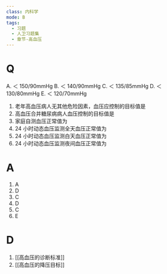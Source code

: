 ```yaml
---
class: 内科学
mode: B
tags:
  - 习题
  - 人卫习题集
  - 章节-高血压
---
```


# Q
A. ＜ 150/90mmHg B. ＜ 140/90mmHg
C. ＜ 135/85mmHg D. ＜ 130/80mmHg
E. ＜ 120/70mmHg

1. 老年高血压病人无其他危险因素，血压应控制的目标值是
2. 高血压合并糖尿病病人血压控制的目标值是
3. 家庭自测血压正常值为
4. 24 小时动态血压监测全天血压正常值为
5. 24 小时动态血压监测白天血压正常值为
6. 24 小时动态血压监测夜间血压正常值为
# A
1. A
2. D
3. C
4. D
5. C
6. E
# D
1. [[高血压的诊断标准]]
2. [[高血压的降压目标]]